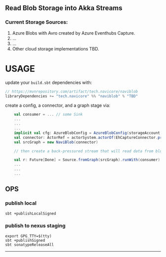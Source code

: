 Read Blob Storage into Akka Streams
---

### Current Storage Sources:
1. Azure Blobs with Avro created by Azure Eventhubs Capture.
1. ...
1. ...
1. Other cloud storage implementations TBD.

# USAGE

update your `build.sbt` dependencies with:

```scala
// https://mvnrepository.com/artifact/tech.navicore/naviblob
libraryDependencies += "tech.navicore" %% "naviblob" % "TBD"
```

create a config, a connector, and a graph stage via:

```scala
    val consumer = ... // some Sink
    ...
    ...
    ...
    implicit val cfg: AzureBlobConfig = AzureBlobConfig(storageAccount, storageKey, containerName, storagePath)
    val connector: ActorRef = actorSystem.actorOf(EhCaptureConnector.props(cfg))
    val srcGraph = new NaviBlob(connector)

    // then create a back-pressured stream that will read data from blobs found in storagePath

    val r: Future[Done] = Source.fromGraph(srcGraph).runWith(consumer)
    ...
    ...
    ...
```

## OPS

### publish local

```console
sbt +publishLocalSigned
```

### publish to nexus staging

```console
export GPG_TTY=$(tty)
sbt +publishSigned
sbt sonatypeReleaseAll
```

---
